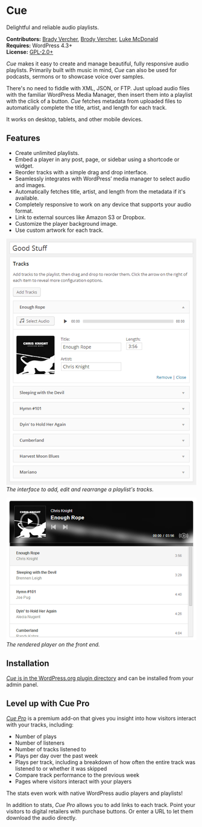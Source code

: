 # Cue

Delightful and reliable audio playlists.

__Contributors:__ [Brady Vercher](https://twitter.com/bradyvercher), [Brody Vercher](https://twitter.com/brover), [Luke McDonald](https://twitter.com/thelukemcdonald)  
__Requires:__ WordPress 4.3+  
__License:__ [GPL-2.0+](http://www.gnu.org/licenses/gpl-2.0.html)

*Cue* makes it easy to create and manage beautiful, fully responsive audio playlists. Primarily built with music in mind, *Cue* can also be used for podcasts, sermons or to showcase voice over samples.

There's no need to fiddle with XML, JSON, or FTP. Just upload audio files with the familiar WordPress Media Manager, then insert them into a playlist with the click of a button. *Cue* fetches metadata from uploaded files to automatically complete the title, artist, and length for each track.

It works on desktop, tablets, and other mobile devices.


## Features

* Create unlimited playlists.
* Embed a player in any post, page, or sidebar using a shortcode or widget.
* Reorder tracks with a simple drag and drop interface.
* Seamlessly integrates with WordPress’ media manager to select audio and images.
* Automatically fetches title, artist, and length from the metadata if it's available.
* Completely responsive to work on any device that supports your audio format.
* Link to external sources like Amazon S3 or Dropbox.
* Customize the player background image.
* Use custom artwork for each track.

![Edit Playlist Interface](screenshot-1.png)  
_The interface to add, edit and rearrange a playlist's tracks._

![Front End Player](screenshot-2.png)  
_The rendered player on the front end._


## Installation

[*Cue* is in the WordPress.org plugin directory](https://wordpress.org/plugins/cue/) and can be installed from your admin panel.


## Level up with Cue Pro

[*Cue Pro*](https://audiotheme.com/view/cuepro/?utm_source=github.com&utm_medium=link&utm_term=cue-readme&utm_campaign=plugins) is a premium add-on that gives you insight into how visitors interact with your tracks, including:

* Number of plays
* Number of listeners
* Number of tracks listened to
* Plays per day over the past week
* Plays per track, including a breakdown of how often the entire track was listened to or whether it was skipped
* Compare track performance to the previous week
* Pages where visitors interact with your players

The stats even work with native WordPress audio players and playlists!

In addition to stats, *Cue Pro* allows you to add links to each track. Point your visitors to digital retailers with purchase buttons. Or enter a URL to let them download the audio directly.

